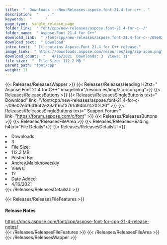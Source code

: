 ```yaml
---
title:  "  Downloads ---New-Releases-aspose.font-21.4-for-c++ . " 
description:  "    . " 
keywords:  "    . " 
page_type:  single_release_page
folder_link:  " font/cpp/new-releases/aspose.font-21.4-for-c--/"
folder_name:  " Aspose.Font 21.4 for C++"
download_link:  " /font/cpp/new-releases/aspose.font-21.4-for-c--/09e02e5f6d1642e29a1f6bf3761d94b0"
download_text:  " Download"
intro_text:  " It contains Aspose.Font 21.4 for C++ release."
image_link:  " https://downloads.aspose.com/resources/img/zip-icon.png"
download_count:  "   4/16/2021  Downloads: 3  Views: 11"
file_size:  "  File Size: 112.2 MB "
parent_path: "font/cpp"
weight: 11 
---
```


{{< Releases/ReleasesWapper >}}
  {{< Releases/ReleasesHeading H2txt=" Aspose.Font 21.4 for C++" imagelink="/resources/img/zip-icon.png">}}
  {{< Releases/ReleasesButtons >}}
    {{< Releases/ReleasesSingleButtons text=" Download" link="/font/cpp/new-releases/aspose.font-21.4-for-c--/09e02e5f6d1642e29a1f6bf3761d94b0%20%20" >}}
    {{< Releases/ReleasesSingleButtons text=" Support Forum " link="https://forum.aspose.com/c/font" >}}
  {{< Releases/ReleasesButtons >}}
  {{< Releases/ReleasesFileArea >}}
    {{< Releases/ReleasesHeading h4txt="File Details">}}
    {{< Releases/ReleasesDetailsUl >}}
             <li>Downloads:</li><li>3</li><li>File Size:</li><li>112.2 MB</li><li>Posted By:</li><li>Andrey.Malokhovetskiy</li><li>Views:</li><li>12</li><li>Date Added:</li><li>4/16/2021</li>
    {{< /Releases/ReleasesDetailsUl >}}

  {{< Releases/ReleasesFileFeatures >}}
      <h4>Release Notes</h4><div><a href="https://docs.aspose.com/font/cpp/aspose-font-for-cpp-21-4-release-notes/">https://docs.aspose.com/font/cpp/aspose-font-for-cpp-21-4-release-notes/</a></div>
  {{< /Releases/ReleasesFileFeatures >}}
 {{< /Releases/ReleasesFileArea >}}
{{< /Releases/ReleasesWapper >}}


